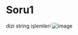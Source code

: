 # Soru1
dizi string işlemleri
![image](https://user-images.githubusercontent.com/97939095/150324994-0a746c94-ed92-41c1-a668-8776957e005d.png)

